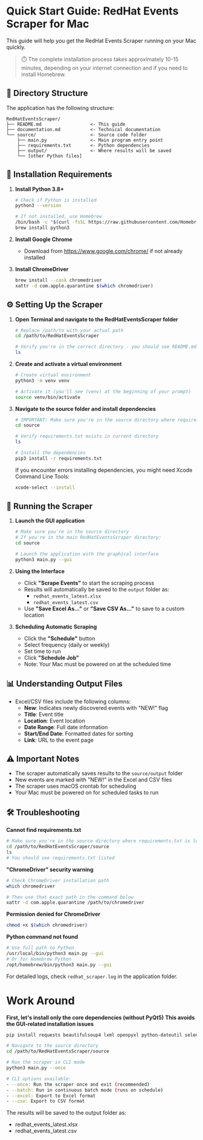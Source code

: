 # Quick Start Guide: RedHat Events Scraper for Mac

This guide will help you get the RedHat Events Scraper running on your Mac quickly.

> ⏱️ The complete installation process takes approximately 10-15 minutes, depending on your internet connection and if you need to install Homebrew.

## 📁 Directory Structure

The application has the following structure:
```
RedHatEventsScraper/
├── README.md                  <- This guide
├── documentation.md           <- Technical documentation
└── source/                    <- Source code folder
    ├── main.py                <- Main program entry point
    ├── requirements.txt       <- Python dependencies
    ├── output/                <- Where results will be saved
    └── [other Python files]   
```

## 🔧 Installation Requirements

1. **Install Python 3.8+**
  
   ```bash
   # Check if Python is installed
   python3 --version
   
   # If not installed, use Homebrew
   /bin/bash -c "$(curl -fsSL https://raw.githubusercontent.com/Homebrew/install/HEAD/install.sh)"
   brew install python3
   ```
 
2. **Install Google Chrome**
   - Download from https://www.google.com/chrome/ if not already installed

3. **Install ChromeDriver**
   ```bash
   brew install --cask chromedriver
   xattr -d com.apple.quarantine $(which chromedriver)
   ```

## ⚙️ Setting Up the Scraper

1. **Open Terminal and navigate to the RedHatEventsScraper folder**
   ```bash
   # Replace /path/to with your actual path
   cd /path/to/RedHatEventsScraper
   
   # Verify you're in the correct directory - you should see README.md listed
   ls
   ```

2. **Create and activate a virtual environment**
   ```bash
   # Create virtual environment
   python3 -m venv venv
   
   # Activate it (you'll see (venv) at the beginning of your prompt)
   source venv/bin/activate
   ```

3. **Navigate to the source folder and install dependencies**
   ```bash
   # IMPORTANT: Make sure you're in the source directory where requirements.txt is located
   cd source
   
   # Verify requirements.txt exists in current directory
   ls
   
   # Install the dependencies
   pip3 install -r requirements.txt
   ```
   
   If you encounter errors installing dependencies, you might need Xcode Command Line Tools:
   ```bash
   xcode-select --install
   ```

## 🚀 Running the Scraper

1. **Launch the GUI application**
   ```bash
   # Make sure you're in the source directory
   # If you're in the main RedHatEventsScraper directory:
   cd source
   
   # Launch the application with the graphical interface
   python3 main.py --gui
   ```
   
2. **Using the Interface**
   - Click **"Scrape Events"** to start the scraping process
   - Results will automatically be saved to the `output` folder as:
     - `redhat_events_latest.xlsx`
     - `redhat_events_latest.csv`
   - Use **"Save Excel As..."** or **"Save CSV As..."** to save to a custom location

3. **Scheduling Automatic Scraping**
   - Click the **"Schedule"** button
   - Select frequency (daily or weekly)
   - Set time to run
   - Click **"Schedule Job"**
   - Note: Your Mac must be powered on at the scheduled time

## 📊 Understanding Output Files

- Excel/CSV files include the following columns:
  - **New**: Indicates newly discovered events with "NEW!" flag
  - **Title**: Event title 
  - **Location**: Event location
  - **Date Range**: Full date information
  - **Start/End Date**: Formatted dates for sorting
  - **Link**: URL to the event page

## ⚠️ Important Notes

- The scraper automatically saves results to the `source/output` folder
- New events are marked with "NEW!" in the Excel and CSV files
- The scraper uses macOS crontab for scheduling
- Your Mac must be powered on for scheduled tasks to run

## 🛠️ Troubleshooting

**Cannot find requirements.txt**
```bash
# Make sure you're in the source directory where requirements.txt is located
cd /path/to/RedHatEventsScraper/source
ls
# You should see requirements.txt listed
```

**"ChromeDriver" security warning**
```bash
# Check ChromeDriver installation path
which chromedriver

# Then use that exact path in the command below
xattr -d com.apple.quarantine /path/to/chromedriver
```

**Permission denied for ChromeDriver**
```bash
chmod +x $(which chromedriver)
```

**Python command not found**
```bash
# Use full path to Python
/usr/local/bin/python3 main.py --gui
# Or for Homebrew Python
/opt/homebrew/bin/python3 main.py --gui
```

For detailed logs, check `redhat_scraper.log` in the application folder.

# Work Around
**First, let's install only the core dependencies (without PyQt5)**
**This avoids the GUI-related installation issues**
```bash
pip install requests beautifulsoup4 lxml openpyxl python-dateutil selenium webdriver-manager

# Navigate to the source directory
cd /path/to/RedHatEventsScraper/source

# Run the scraper in CLI mode
python3 main.py --once
```

```bash
# CLI options available:
- --once: Run the scraper once and exit (recommended)
- --batch: Run in continuous batch mode (runs on schedule)
- --excel: Export to Excel format
- --csv: Export to CSV format
```


The results will be saved to the output folder as:
- redhat_events_latest.xlsx
- redhat_events_latest.csv
